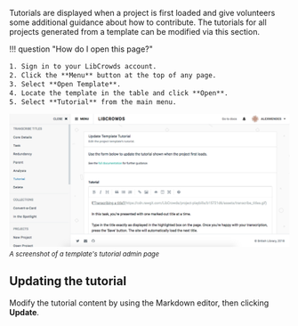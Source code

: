 Tutorials are displayed when a project is first loaded and give volunteers
some additional guidance about how to contribute. The tutorials for all
projects generated from a template can be modified via this section.

!!! question "How do I open this page?"

    1. Sign in to your LibCrowds account.
    2. Click the **Menu** button at the top of any page.
    3. Select **Open Template**.
    4. Locate the template in the table and click **Open**.
    5. Select **Tutorial** from the main menu.

![A screenshot of a template's tutorial admin page](/assets/img/template/tutorial.png?raw=true)
<br><small>*A screenshot of a template's tutorial admin page*</small>

## Updating the tutorial

Modify the tutorial content by using the Markdown editor, then clicking
**Update**.

